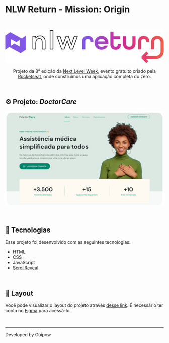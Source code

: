 # NLW Return - Mission: Origin

<br>

<p align="center"><img width="600" src="/Assets/readme/nlw-logo-stroke.svg"></p>

<p align="center">Projeto da 8° edição da <a href="https://lp.rocketseat.com.br/nlw-return">Next Level Week</a>, evento gratuito criado pela <a href="https://www.rocketseat.com.br">Rocketseat</a>, onde construimos uma aplicação completa do zero.</p>

<br>

## ⚙️ Projeto: *DoctorCare*
<p align="center"><img src="/Assets/readme/project.png"></p>

<br>

## 🚀 Tecnologias

Esse projeto foi desenvolvido com as seguintes tecnologias:

- HTML
- CSS
- JavaScript
- [ScrollReveal](https://scrollrevealjs.org/)

<br>

## 🔖 Layout

Você pode visualizar o layout do projeto através [desse link](https://www.figma.com/community/file/1102912263666619803). É necessário ter conta no [Figma](https://figma.com) para acessá-lo.

<br>

---

Developed by Guipow
